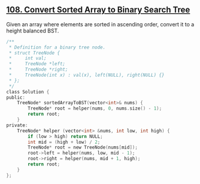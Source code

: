 ## [108. Convert Sorted Array to Binary Search Tree](https://leetcode.com/problems/convert-sorted-array-to-binary-search-tree/?tab=Description)

Given an array where elements are sorted in ascending order, convert it to a height balanced BST.

```c
/**
 * Definition for a binary tree node.
 * struct TreeNode {
 *     int val;
 *     TreeNode *left;
 *     TreeNode *right;
 *     TreeNode(int x) : val(x), left(NULL), right(NULL) {}
 * };
 */
class Solution {
public:
    TreeNode* sortedArrayToBST(vector<int>& nums) {
        TreeNode* root = helper(nums, 0, nums.size() - 1);
        return root;
    }
private:
    TreeNode* helper (vector<int> &nums, int low, int high) {
        if (low > high) return NULL;
        int mid = (high + low) / 2;
        TreeNode* root = new TreeNode(nums[mid]);
        root->left = helper(nums, low, mid - 1);
        root->right = helper(nums, mid + 1, high);
        return root;
    }
};
```